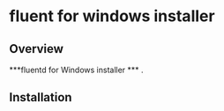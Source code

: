 # fluent for windows installer 


## Overview
***fluentd for Windows installer *** .  


## Installation

```config


```
